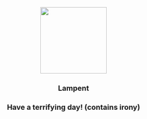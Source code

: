 <p align="center">
    <img src="https://raw.githubusercontent.com/PokeAPI/sprites/master/sprites/pokemon/608.png" width="150" height="150">
</p>
<h3 align="center"> <b>Lampent</b></h3>
<h3 align="center">Have a terrifying day! (contains irony)</h3>

